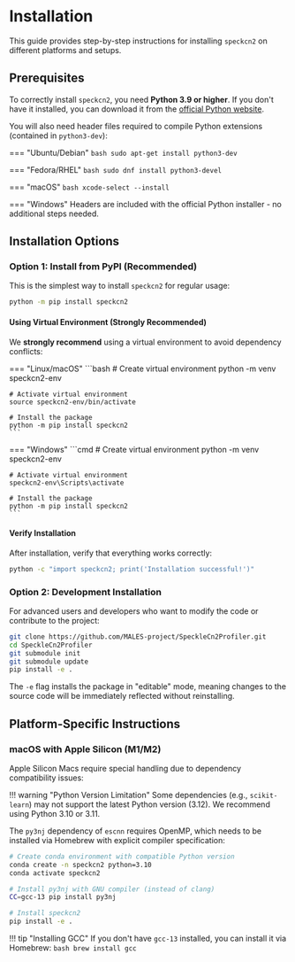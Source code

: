 # Installation

This guide provides step-by-step instructions for installing `speckcn2` on different platforms and setups.

## Prerequisites

To correctly install `speckcn2`, you need **Python 3.9 or higher**. If you don't have it installed, you can download it from the [official Python website](https://www.python.org/downloads/).

You will also need header files required to compile Python extensions (contained in `python3-dev`):

=== "Ubuntu/Debian"
    ```bash
    sudo apt-get install python3-dev
    ```

=== "Fedora/RHEL"
    ```bash
    sudo dnf install python3-devel
    ```

=== "macOS"
    ```bash
    xcode-select --install
    ```

=== "Windows"
    Headers are included with the official Python installer - no additional steps needed.

## Installation Options

### Option 1: Install from PyPI (Recommended)

This is the simplest way to install `speckcn2` for regular usage:

```bash
python -m pip install speckcn2
```

#### Using Virtual Environment (Strongly Recommended)

We **strongly recommend** using a virtual environment to avoid dependency conflicts:

=== "Linux/macOS"
    ```bash
    # Create virtual environment
    python -m venv speckcn2-env

    # Activate virtual environment
    source speckcn2-env/bin/activate

    # Install the package
    python -m pip install speckcn2
    ```

=== "Windows"
    ```cmd
    # Create virtual environment
    python -m venv speckcn2-env

    # Activate virtual environment
    speckcn2-env\Scripts\activate

    # Install the package
    python -m pip install speckcn2
    ```

#### Verify Installation

After installation, verify that everything works correctly:

```bash
python -c "import speckcn2; print('Installation successful!')"
```

### Option 2: Development Installation

For advanced users and developers who want to modify the code or contribute to the project:

```bash
git clone https://github.com/MALES-project/SpeckleCn2Profiler.git
cd SpeckleCn2Profiler
git submodule init
git submodule update
pip install -e .
```

The `-e` flag installs the package in "editable" mode, meaning changes to the source code will be immediately reflected without reinstalling.

## Platform-Specific Instructions

### macOS with Apple Silicon (M1/M2)

Apple Silicon Macs require special handling due to dependency compatibility issues:

!!! warning "Python Version Limitation"
    Some dependencies (e.g., `scikit-learn`) may not support the latest Python version (3.12). We recommend using Python 3.10 or 3.11.

The `py3nj` dependency of `escnn` requires OpenMP, which needs to be installed via Homebrew with explicit compiler specification:

```bash
# Create conda environment with compatible Python version
conda create -n speckcn2 python=3.10
conda activate speckcn2

# Install py3nj with GNU compiler (instead of clang)
CC=gcc-13 pip install py3nj

# Install speckcn2
pip install -e .
```

!!! tip "Installing GCC"
    If you don't have `gcc-13` installed, you can install it via Homebrew:
    ```bash
    brew install gcc
    ```
